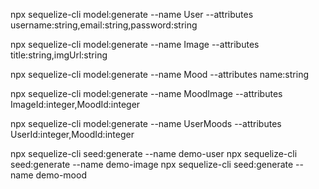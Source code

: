 npx sequelize-cli model:generate --name User --attributes username:string,email:string,password:string

npx sequelize-cli model:generate --name Image --attributes title:string,imgUrl:string

npx sequelize-cli model:generate --name Mood --attributes name:string

npx sequelize-cli model:generate --name MoodImage --attributes ImageId:integer,MoodId:integer

npx sequelize-cli model:generate --name UserMoods --attributes UserId:integer,MoodId:integer


npx sequelize-cli seed:generate --name demo-user
npx sequelize-cli seed:generate --name demo-image
npx sequelize-cli seed:generate --name demo-mood

